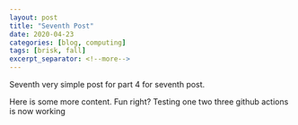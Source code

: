 ```yaml
---
layout: post
title: "Seventh Post"
date: 2020-04-23
categories: [blog, computing]
tags: [brisk, fall]
excerpt_separator: <!--more-->
---
```


Seventh very simple post for part 4 for seventh post.

<!--more-->

Here is some more content. Fun right?
Testing one two three github actions is now working
